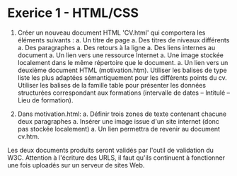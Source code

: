 # Exerice 1 - HTML/CSS

1. Créer un nouveau document HTML 'CV.html' qui comportera les éléments suivants :
  a. Un titre de page
  a. Des titres de niveaux différents
  a. Des paragraphes
  a. Des retours à la ligne
  a. Des liens internes au document
  a. Un lien vers une ressource Internet
  a. Une image stockée localement dans le même répertoire que le document.
  a. Un lien vers un deuxième document HTML (motivation.htm).
Utiliser les balises de type liste les plus adaptées sémantiquement pour les différents points du cv.
Utiliser les balises de la famille table pour présenter les données structurées correspondant aux formations (intervalle de dates – Intitulé – Lieu de formation).

2. Dans motivation.html:
  a. Définir trois zones de texte contenant chacune deux paragraphes
  a. Insérer une image issue d'un site internet (donc pas stockée localement)
  a. Un lien permettra de revenir au document cv.htm.

Les deux documents produits seront validés par l'outil de validation du W3C. Attention à l'écriture des URLS, il faut qu'ils continuent à fonctionner une fois uploadés sur un serveur de sites Web.
